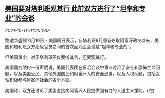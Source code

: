 <!--1633915863000-->
[美国要对塔利班观其行 此前双方进行了“坦率和专业”的会谈](https://cn.reuters.com/article/us-taliban-talk-1011-idCNKBS2H102Y)
------

<div><i>2021-10-11T01:20:26Z</i></div><p>路透华盛顿10月10日 - 美国周日表示，自塔利班8月重新夺取阿富汗政权以来，美国和塔利班双方高级官员之间的首次面对面会谈是“坦率和专业的”。</p><p>但美国重申，对于塔利班不仅要听其言，还要观其行。</p><p>美国国务院的一份声明说，美国代表团在多哈会谈中重点讨论了安全和恐怖主义问题，以及美国公民、其他外国国民和阿富汗人的安全通道，以及人权问题，包括女性积极参与阿富汗社会的各个方面。</p><p>美国称，双方还讨论了美国直接向阿富汗人民提供强有力的人道主义援助。(完)</p>
